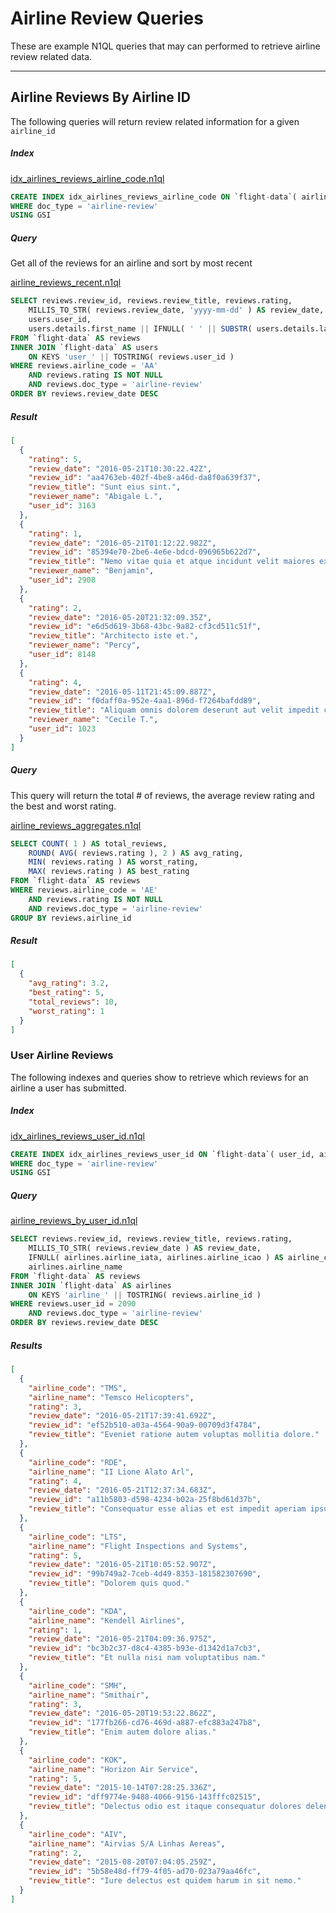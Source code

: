 # Airline Review Queries

These are example N1QL queries that may can performed to retrieve airline review related data.

---

## Airline Reviews By Airline ID

The following queries will return review related information for a given `airline_id`

##### Index

[idx_airlines_reviews_airline_code.n1ql](indexes/idx_airlines_reviews_airline_code.n1ql)

```sql
CREATE INDEX idx_airlines_reviews_airline_code ON `flight-data`( airline_code, rating )
WHERE doc_type = 'airline-review'
USING GSI
```

##### Query

Get all of the reviews for an airline and sort by most recent

[airline_reviews_recent.n1ql](queries/airline_reviews/airline_reviews_recent.n1ql)

```sql
SELECT reviews.review_id, reviews.review_title, reviews.rating,
    MILLIS_TO_STR( reviews.review_date, 'yyyy-mm-dd' ) AS review_date,
    users.user_id,
    users.details.first_name || IFNULL( ' ' || SUBSTR( users.details.last_name, 0, 1 ) || '.', '' ) AS reviewer_name
FROM `flight-data` AS reviews
INNER JOIN `flight-data` AS users
    ON KEYS 'user_' || TOSTRING( reviews.user_id )
WHERE reviews.airline_code = 'AA'
    AND reviews.rating IS NOT NULL
    AND reviews.doc_type = 'airline-review'
ORDER BY reviews.review_date DESC
```


##### Result

```json
[
  {
    "rating": 5,
    "review_date": "2016-05-21T10:30:22.42Z",
    "review_id": "aa4763eb-402f-4be8-a46d-da8f0a639f37",
    "review_title": "Sunt eius sint.",
    "reviewer_name": "Abigale L.",
    "user_id": 3163
  },
  {
    "rating": 1,
    "review_date": "2016-05-21T01:12:22.982Z",
    "review_id": "85394e70-2be6-4e6e-bdcd-096965b622d7",
    "review_title": "Nemo vitae quia et atque incidunt velit maiores expedita.",
    "reviewer_name": "Benjamin",
    "user_id": 2908
  },
  {
    "rating": 2,
    "review_date": "2016-05-20T21:32:09.35Z",
    "review_id": "e6d5d619-3b68-43bc-9a82-cf3cd511c51f",
    "review_title": "Architecto iste et.",
    "reviewer_name": "Percy",
    "user_id": 8148
  },
  {
    "rating": 4,
    "review_date": "2016-05-11T21:45:09.887Z",
    "review_id": "f0daff0a-952e-4aa1-896d-f7264bafdd89",
    "review_title": "Aliquam omnis dolorem deserunt aut velit impedit consequuntur dolorem.",
    "reviewer_name": "Cecile T.",
    "user_id": 1023
  }
]
```

##### Query

This query will return the total # of reviews, the average review rating and the best and worst rating.

[airline_reviews_aggregates.n1ql](queries/airline_reviews/airline_reviews_aggregates.n1ql)

```sql
SELECT COUNT( 1 ) AS total_reviews,
    ROUND( AVG( reviews.rating ), 2 ) AS avg_rating,
    MIN( reviews.rating ) AS worst_rating,
    MAX( reviews.rating ) AS best_rating
FROM `flight-data` AS reviews
WHERE reviews.airline_code = 'AE'
    AND reviews.rating IS NOT NULL
    AND reviews.doc_type = 'airline-review'
GROUP BY reviews.airline_id
```

##### Result

```json
[
  {
    "avg_rating": 3.2,
    "best_rating": 5,
    "total_reviews": 10,
    "worst_rating": 1
  }
]
```

### User Airline Reviews

The following indexes and queries show to retrieve which reviews for an airline a user has submitted.

##### Index

[idx_airlines_reviews_user_id.n1ql](indexes/idx_airlines_reviews_user_id.n1ql)

```sql
CREATE INDEX idx_airlines_reviews_user_id ON `flight-data`( user_id, airline_code )
WHERE doc_type = 'airline-review'
USING GSI
```

##### Query

[airline_reviews_by_user_id.n1ql](queries/airline_reviews/airline_reviews_by_user_id.n1ql)

```sql
SELECT reviews.review_id, reviews.review_title, reviews.rating,
    MILLIS_TO_STR( reviews.review_date ) AS review_date,
    IFNULL( airlines.airline_iata, airlines.airline_icao ) AS airline_code,
    airlines.airline_name
FROM `flight-data` AS reviews
INNER JOIN `flight-data` AS airlines
    ON KEYS 'airline_' || TOSTRING( reviews.airline_id )
WHERE reviews.user_id = 2090
    AND reviews.doc_type = 'airline-review'
ORDER BY reviews.review_date DESC
```

##### Results

```json
[
  {
    "airline_code": "TMS",
    "airline_name": "Temsco Helicopters",
    "rating": 3,
    "review_date": "2016-05-21T17:39:41.692Z",
    "review_id": "ef52b510-a03a-4564-90a9-00709d3f4784",
    "review_title": "Eveniet ratione autem voluptas mollitia dolore."
  },
  {
    "airline_code": "RDE",
    "airline_name": "II Lione Alato Arl",
    "rating": 4,
    "review_date": "2016-05-21T12:37:34.683Z",
    "review_id": "a11b5803-d598-4234-b02a-25f8bd61d37b",
    "review_title": "Consequatur esse alias et est impedit aperiam ipsum illo delectus."
  },
  {
    "airline_code": "LTS",
    "airline_name": "Flight Inspections and Systems",
    "rating": 5,
    "review_date": "2016-05-21T10:05:52.907Z",
    "review_id": "99b749a2-7ceb-4d49-8353-181582307690",
    "review_title": "Dolorem quis quod."
  },
  {
    "airline_code": "KDA",
    "airline_name": "Kendell Airlines",
    "rating": 1,
    "review_date": "2016-05-21T04:09:36.975Z",
    "review_id": "bc3b2c37-d8c4-4385-b93e-d1342d1a7cb3",
    "review_title": "Et nulla nisi nam voluptatibus nam."
  },
  {
    "airline_code": "SMH",
    "airline_name": "Smithair",
    "rating": 3,
    "review_date": "2016-05-20T19:53:22.862Z",
    "review_id": "177fb266-cd76-469d-a887-efc883a247b8",
    "review_title": "Enim autem dolore alias."
  },
  {
    "airline_code": "KOK",
    "airline_name": "Horizon Air Service",
    "rating": 5,
    "review_date": "2015-10-14T07:28:25.336Z",
    "review_id": "dff9774e-9488-4066-9156-143fffc02515",
    "review_title": "Delectus odio est itaque consequatur dolores deleniti non."
  },
  {
    "airline_code": "AIV",
    "airline_name": "Airvias S/A Linhas Aereas",
    "rating": 2,
    "review_date": "2015-08-20T07:04:05.259Z",
    "review_id": "5b58e48d-ff79-4f05-ad70-023a79aa46fc",
    "review_title": "Iure delectus est quidem harum in sit nemo."
  }
]
```
